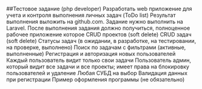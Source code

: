 ##Тестовое задание (php developer)
Разработать web приложение для учета и контроля выполнения личных задач (ToDo list)
Результат выполнения выложить на github.com. Задание нужно выполнить на Laravel.
После выполнения задания должно получиться, полноценное рабочее приложение которое
CRUD проектов (soft delete)
CRUD задач (soft delete)
Статусы задач (в ожидании, в разработке, на тестировании, на проверке, выполнено)
Поиск по задачам с фильтрами (активные, выполненные)
Регистрация и авторизация новых пользователей
Каждый пользователь видит только свои задачи
Пользователь админ, который видит все задачи и все проекты; имеет права на
блокировку пользователей и удаление
Любая СУБД на выбор
Валидация данных при регистрации
Пример оформления программы (не обязательно)
